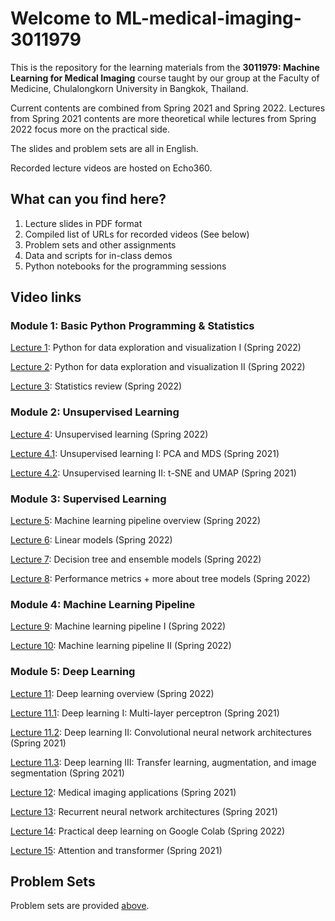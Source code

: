 # Welcome to ML-medical-imaging-3011979
This is the repository for the learning materials from the **3011979: Machine Learning for Medical Imaging** course taught by our group at the Faculty of Medicine, Chulalongkorn University in Bangkok, Thailand.

Current contents are combined from Spring 2021 and Spring 2022. Lectures from Spring 2021 contents are more theoretical while lectures from Spring 2022 focus more on the practical side.

The slides and problem sets are all in English.

Recorded lecture videos are hosted on Echo360.

## What can you find here?
1. Lecture slides in PDF format
2. Compiled list of URLs for recorded videos (See below)
3. Problem sets and other assignments
4. Data and scripts for in-class demos
5. Python notebooks for the programming sessions

## Video links
### Module 1: Basic Python Programming & Statistics
[Lecture 1](https://echo360.net.au/media/4aab03c2-65b6-40ea-8692-c0bc92ce68fe/public): Python for data exploration and visualization I (Spring 2022)

[Lecture 2](https://echo360.net.au/media/cd6a4754-a253-44bc-be0e-c8f0f621d178/public): Python for data exploration and visualization II (Spring 2022)

[Lecture 3](https://echo360.net.au/media/320bab65-8f1a-4446-bb8d-f596be2a0d65/public): Statistics review (Spring 2022)

### Module 2: Unsupervised Learning

[Lecture 4](https://echo360.net.au/media/a402c3b7-3991-4231-8caf-9696e7d9da3c/public): Unsupervised learning (Spring 2022)

[Lecture 4.1](https://echo360.net.au/media/049f9171-9cf5-4d66-bc3d-f9811a6fb200/public): Unsupervised learning I: PCA and MDS (Spring 2021)

[Lecture 4.2](https://echo360.net.au/media/55c3692c-29bd-4e9e-8912-ec9bdeb77d79/public): Unsupervised learning II: t-SNE and UMAP (Spring 2021)

### Module 3: Supervised Learning

[Lecture 5](https://echo360.net.au/media/f15f120f-19cc-41f6-9550-e4e66be849bf/public): Machine learning pipeline overview (Spring 2022)

[Lecture 6](https://echo360.net.au/media/8ba206f9-e8e2-41c9-b003-ab259297f70b/public): Linear models (Spring 2022)

[Lecture 7](https://echo360.net.au/media/d46c4c1b-136e-4cc3-8468-a59f9895383e/public): Decision tree and ensemble models (Spring 2022)

[Lecture 8](https://echo360.net.au/media/388d66fc-e5e5-4c28-9598-d49b5398d8eb/public): Performance metrics + more about tree models (Spring 2022)

### Module 4: Machine Learning Pipeline

[Lecture 9](https://echo360.net.au/media/637ef337-3a67-4149-af55-75bd252945b9/public): Machine learning pipeline I (Spring 2022)

[Lecture 10](https://echo360.net.au/media/85bbddc4-cd09-4325-b098-fe9a81459f84/public): Machine learning pipeline II (Spring 2022)

### Module 5: Deep Learning

[Lecture 11](https://echo360.net.au/media/19043225-92b5-4660-9d6c-ca34bc571f47/public): Deep learning overview (Spring 2022)

[Lecture 11.1](https://echo360.net.au/media/cd6d235e-2676-45e8-9145-ccecfc7811ba/public): Deep learning I: Multi-layer perceptron (Spring 2021)

[Lecture 11.2](https://echo360.net.au/media/7a510d71-6e09-43e8-ba1e-407ce0f39994/public): Deep learning II: Convolutional neural network architectures (Spring 2021)

[Lecture 11.3](https://echo360.net.au/media/b0f1a6af-5423-492e-b55f-b3931a8d198d/public): Deep learning III: Transfer learning, augmentation, and image segmentation (Spring 2021)

[Lecture 12](https://echo360.net.au/media/9701a7f7-fffb-4c31-bdad-a894e1ee66cb/public): Medical imaging applications (Spring 2021)

[Lecture 13](https://echo360.net.au/media/78b07d0c-18e1-4cd7-bb7d-47ba5dac0e33/public): Recurrent neural network architectures (Spring 2021)

[Lecture 14](https://echo360.net.au/media/f05c8831-cdbb-4efc-b8bf-a0dcf6221807/public): Practical deep learning on Google Colab (Spring 2022)

[Lecture 15](https://echo360.net.au/media/1663fd22-f2aa-4238-94b9-5df70362cb17/public): Attention and transformer (Spring 2021)

## Problem Sets

Problem sets are provided [above]().
